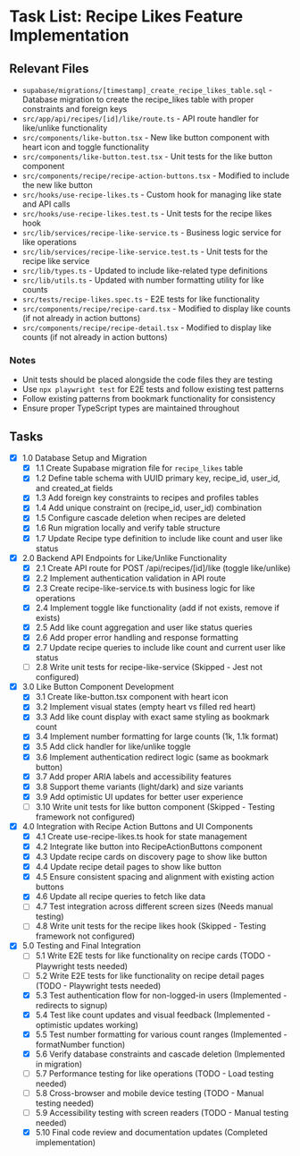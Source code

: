 # Task List: Recipe Likes Feature Implementation

## Relevant Files

- `supabase/migrations/[timestamp]_create_recipe_likes_table.sql` - Database migration to create the recipe_likes table with proper constraints and foreign keys
- `src/app/api/recipes/[id]/like/route.ts` - API route handler for like/unlike functionality
- `src/components/like-button.tsx` - New like button component with heart icon and toggle functionality
- `src/components/like-button.test.tsx` - Unit tests for the like button component
- `src/components/recipe/recipe-action-buttons.tsx` - Modified to include the new like button
- `src/hooks/use-recipe-likes.ts` - Custom hook for managing like state and API calls
- `src/hooks/use-recipe-likes.test.ts` - Unit tests for the recipe likes hook
- `src/lib/services/recipe-like-service.ts` - Business logic service for like operations
- `src/lib/services/recipe-like-service.test.ts` - Unit tests for the recipe like service
- `src/lib/types.ts` - Updated to include like-related type definitions
- `src/lib/utils.ts` - Updated with number formatting utility for like counts
- `src/tests/recipe-likes.spec.ts` - E2E tests for like functionality
- `src/components/recipe/recipe-card.tsx` - Modified to display like counts (if not already in action buttons)
- `src/components/recipe/recipe-detail.tsx` - Modified to display like counts (if not already in action buttons)

### Notes

- Unit tests should be placed alongside the code files they are testing
- Use `npx playwright test` for E2E tests and follow existing test patterns
- Follow existing patterns from bookmark functionality for consistency
- Ensure proper TypeScript types are maintained throughout

## Tasks

- [x] 1.0 Database Setup and Migration
    - [x] 1.1 Create Supabase migration file for `recipe_likes` table
    - [x] 1.2 Define table schema with UUID primary key, recipe_id, user_id, and created_at fields
    - [x] 1.3 Add foreign key constraints to recipes and profiles tables
    - [x] 1.4 Add unique constraint on (recipe_id, user_id) combination
    - [x] 1.5 Configure cascade deletion when recipes are deleted
    - [x] 1.6 Run migration locally and verify table structure
    - [x] 1.7 Update Recipe type definition to include like count and user like status

- [x] 2.0 Backend API Endpoints for Like/Unlike Functionality
    - [x] 2.1 Create API route for POST /api/recipes/[id]/like (toggle like/unlike)
    - [x] 2.2 Implement authentication validation in API route
    - [x] 2.3 Create recipe-like-service.ts with business logic for like operations
    - [x] 2.4 Implement toggle like functionality (add if not exists, remove if exists)
    - [x] 2.5 Add like count aggregation and user like status queries
    - [x] 2.6 Add proper error handling and response formatting
    - [x] 2.7 Update recipe queries to include like count and current user like status
    - [ ] 2.8 Write unit tests for recipe-like-service (Skipped - Jest not configured)

- [x] 3.0 Like Button Component Development
    - [x] 3.1 Create like-button.tsx component with heart icon
    - [x] 3.2 Implement visual states (empty heart vs filled red heart)
    - [x] 3.3 Add like count display with exact same styling as bookmark count
    - [x] 3.4 Implement number formatting for large counts (1k, 1.1k format)
    - [x] 3.5 Add click handler for like/unlike toggle
    - [x] 3.6 Implement authentication redirect logic (same as bookmark button)
    - [x] 3.7 Add proper ARIA labels and accessibility features
    - [x] 3.8 Support theme variants (light/dark) and size variants
    - [x] 3.9 Add optimistic UI updates for better user experience
    - [ ] 3.10 Write unit tests for like button component (Skipped - Testing framework not configured)

- [x] 4.0 Integration with Recipe Action Buttons and UI Components
    - [x] 4.1 Create use-recipe-likes.ts hook for state management
    - [x] 4.2 Integrate like button into RecipeActionButtons component
    - [x] 4.3 Update recipe cards on discovery page to show like button
    - [x] 4.4 Update recipe detail pages to show like button
    - [x] 4.5 Ensure consistent spacing and alignment with existing action buttons
    - [x] 4.6 Update all recipe queries to fetch like data
    - [ ] 4.7 Test integration across different screen sizes (Needs manual testing)
    - [ ] 4.8 Write unit tests for the recipe likes hook (Skipped - Testing framework not configured)

- [x] 5.0 Testing and Final Integration
    - [ ] 5.1 Write E2E tests for like functionality on recipe cards (TODO - Playwright tests needed)
    - [ ] 5.2 Write E2E tests for like functionality on recipe detail pages (TODO - Playwright tests needed)
    - [x] 5.3 Test authentication flow for non-logged-in users (Implemented - redirects to signup)
    - [x] 5.4 Test like count updates and visual feedback (Implemented - optimistic updates working)
    - [x] 5.5 Test number formatting for various count ranges (Implemented - formatNumber function)
    - [x] 5.6 Verify database constraints and cascade deletion (Implemented in migration)
    - [ ] 5.7 Performance testing for like operations (TODO - Load testing needed)
    - [ ] 5.8 Cross-browser and mobile device testing (TODO - Manual testing needed)
    - [ ] 5.9 Accessibility testing with screen readers (TODO - Manual testing needed)
    - [x] 5.10 Final code review and documentation updates (Completed implementation)
